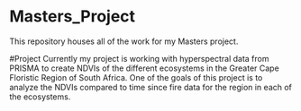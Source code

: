 # Masters_Project
This repository houses all of the work for my Masters project.

#Project
Currently my project is working with hyperspectral data from PRISMA to create NDVIs of the different ecosystems in the Greater Cape Floristic Region of South Africa. One of the goals of this project is to analyze the NDVIs compared to time since fire data for the region in each of the ecosystems.